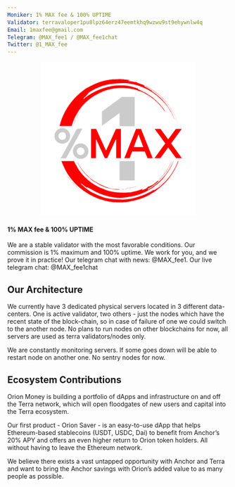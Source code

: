 ```yaml
---
Moniker: 1% MAX fee & 100% UPTIME
Validator: terravaloper1pu8lpz64erz47eemtkhq9wzwu9st9ehywnlw4q
Email: 1maxfee@gmail.com
Telegram: @MAX_fee1 / @MAX_fee1chat
Twitter: @1_MAX_fee
---
```


<p align="center">
  <img src="logo.png" width="350" height="350">
</p>

#### 1% MAX fee & 100% UPTIME


We are a stable validator with the most favorable conditions. Our commission is 1% maximum and 100% uptime. We work for you, and we prove it in practice! Our telegram chat with news: @MAX_fee1. Our live telegram chat: @MAX_fee1chat

## Our Architecture

We currently have 3 dedicated physical servers located in 3 different data-centers. One is active validator, two others - just the nodes which have the recent state of the block-chain, so in case of failure of one we could switch to the another node. No plans to run nodes on other blockchains for now, all servers are used as terra validators/nodes only.

We are constantly monitoring servers. If some goes down will be able to restart node on another one. No sentry nodes for now.

## Ecosystem Contributions

Orion Money is building a portfolio of dApps and infrastructure on and off the Terra network, which will open floodgates of new users and capital into the Terra ecosystem.

Our first product - Orion Saver - is an easy-to-use dApp that helps Ethereum-based stablecoins (USDT, USDC, Dai) to benefit from Anchor’s 20% APY and offers an even higher return to Orion token holders. All without having to leave the Ethereum network.

We believe there exists a vast untapped opportunity with Anchor and Terra and want to bring the Anchor savings with Orion’s added value to as many people as possible.
